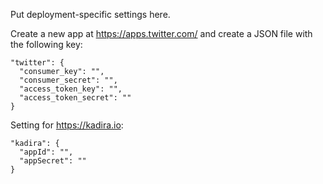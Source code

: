 Put deployment-specific settings here.

Create a new app at https://apps.twitter.com/ and create a JSON file with the 
following key:

    "twitter": {
      "consumer_key": "",
      "consumer_secret": "",
      "access_token_key": "",
      "access_token_secret": ""
    }

Setting for https://kadira.io:

    "kadira": {
      "appId": "",
      "appSecret": ""
    }
